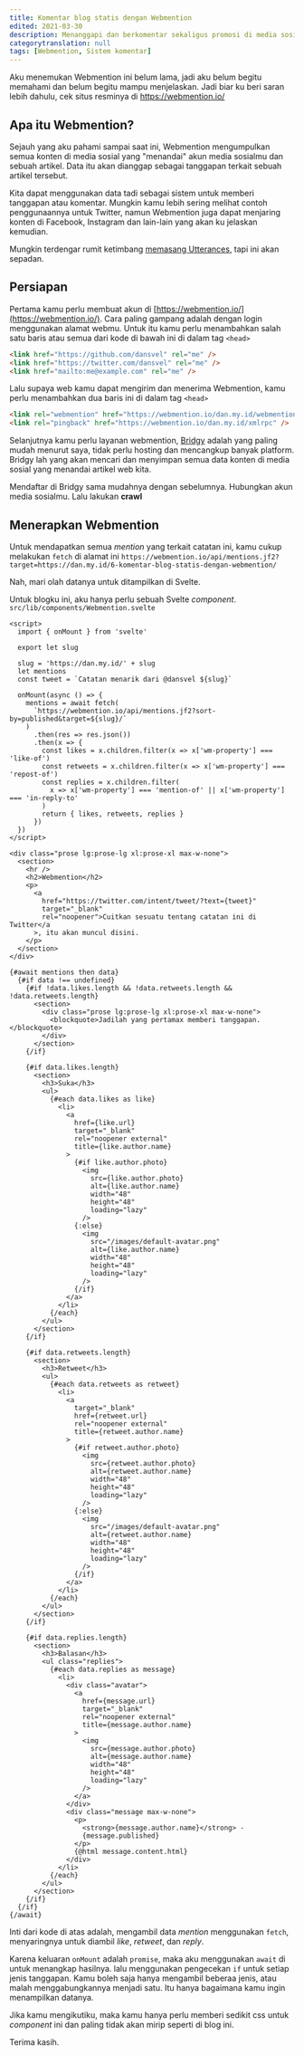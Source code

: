 ```yaml
---
title: Komentar blog statis dengan Webmention
edited: 2021-03-30
description: Menanggapi dan berkomentar sekaligus promosi di media sosial, kenapa tidak?
categorytranslation: null
tags: [Webmention, Sistem komentar]
---
```


Aku menemukan Webmention ini belum lama, jadi aku belum begitu memahami dan belum begitu mampu menjelaskan. Jadi biar ku beri saran lebih dahulu, cek situs resminya di https://webmention.io/

## Apa itu Webmention?

Sejauh yang aku pahami sampai saat ini, Webmention mengumpulkan semua konten di media sosial yang "menandai" akun media sosialmu dan sebuah artikel. Data itu akan dianggap sebagai tanggapan terkait sebuah artikel tersebut.

Kita dapat menggunakan data tadi sebagai sistem untuk memberi tanggapan atau komentar. Mungkin kamu lebih sering melihat contoh penggunaannya untuk Twitter, namun Webmention juga dapat menjaring konten di Facebook, Instagram dan lain-lain yang akan ku jelaskan kemudian.

Mungkin terdengar rumit ketimbang [memasang Utterances](https:/zen.my.id/memasang-utterances-di-svelte-kit), tapi ini akan sepadan.

## Persiapan

Pertama kamu perlu membuat akun di [https://webmention.io/](https://webmention.io/). Cara paling gampang adalah dengan login menggunakan alamat webmu. Untuk itu kamu perlu menambahkan salah satu baris atau semua dari kode di bawah ini di dalam tag `<head>`

```html
<link href="https://github.com/dansvel" rel="me" />
<link href="https://twitter.com/dansvel" rel="me" />
<link href="mailto:me@example.com" rel="me" />
```

Lalu supaya web kamu dapat mengirim dan menerima Webmention, kamu perlu menambahkan dua baris ini di dalam tag `<head>`

```html
<link rel="webmention" href="https://webmention.io/dan.my.id/webmention" />
<link rel="pingback" href="https://webmention.io/dan.my.id/xmlrpc" />
```

Selanjutnya kamu perlu layanan webmention, [Bridgy](https://brid.gy/) adalah yang paling mudah menurut saya, tidak perlu hosting dan mencangkup banyak platform. Bridgy lah yang akan mencari dan menyimpan semua data konten di media sosial yang menandai artikel web kita.

Mendaftar di Bridgy sama mudahnya dengan sebelumnya. Hubungkan akun media sosialmu. Lalu lakukan **crawl**

## Menerapkan Webmention

Untuk mendapatkan semua _mention_ yang terkait catatan ini, kamu cukup melakukan `fetch` di alamat ini `https://webmention.io/api/mentions.jf2?target=https://dan.my.id/6-komentar-blog-statis-dengan-webmention/`

Nah, mari olah datanya untuk ditampilkan di Svelte.

Untuk blogku ini, aku hanya perlu sebuah Svelte _component_. `src/lib/components/Webmention.svelte`

```sveltehtml
<script>
  import { onMount } from 'svelte'

  export let slug

  slug = 'https://dan.my.id/' + slug
  let mentions
  const tweet = `Catatan menarik dari @dansvel ${slug}`

  onMount(async () => {
    mentions = await fetch(
      `https://webmention.io/api/mentions.jf2?sort-by=published&target=${slug}/`
    )
      .then(res => res.json())
      .then(x => {
        const likes = x.children.filter(x => x['wm-property'] === 'like-of')
        const retweets = x.children.filter(x => x['wm-property'] === 'repost-of')
        const replies = x.children.filter(
          x => x['wm-property'] === 'mention-of' || x['wm-property'] === 'in-reply-to'
        )
        return { likes, retweets, replies }
      })
  })
</script>

<div class="prose lg:prose-lg xl:prose-xl max-w-none">
  <section>
    <hr />
    <h2>Webmention</h2>
    <p>
      <a
        href="https://twitter.com/intent/tweet/?text={tweet}"
        target="_blank"
        rel="noopener">Cuitkan sesuatu tentang catatan ini di Twitter</a
      >, itu akan muncul disini.
    </p>
  </section>
</div>

{#await mentions then data}
  {#if data !== undefined}
    {#if !data.likes.length && !data.retweets.length && !data.retweets.length}
      <section>
        <div class="prose lg:prose-lg xl:prose-xl max-w-none">
          <blockquote>Jadilah yang pertamax memberi tanggapan.</blockquote>
        </div>
      </section>
    {/if}

    {#if data.likes.length}
      <section>
        <h3>Suka</h3>
        <ul>
          {#each data.likes as like}
            <li>
              <a
                href={like.url}
                target="_blank"
                rel="noopener external"
                title={like.author.name}
              >
                {#if like.author.photo}
                  <img
                    src={like.author.photo}
                    alt={like.author.name}
                    width="48"
                    height="48"
                    loading="lazy"
                  />
                {:else}
                  <img
                    src="/images/default-avatar.png"
                    alt={like.author.name}
                    width="48"
                    height="48"
                    loading="lazy"
                  />
                {/if}
              </a>
            </li>
          {/each}
        </ul>
      </section>
    {/if}

    {#if data.retweets.length}
      <section>
        <h3>Retweet</h3>
        <ul>
          {#each data.retweets as retweet}
            <li>
              <a
                target="_blank"
                href={retweet.url}
                rel="noopener external"
                title={retweet.author.name}
              >
                {#if retweet.author.photo}
                  <img
                    src={retweet.author.photo}
                    alt={retweet.author.name}
                    width="48"
                    height="48"
                    loading="lazy"
                  />
                {:else}
                  <img
                    src="/images/default-avatar.png"
                    alt={retweet.author.name}
                    width="48"
                    height="48"
                    loading="lazy"
                  />
                {/if}
              </a>
            </li>
          {/each}
        </ul>
      </section>
    {/if}

    {#if data.replies.length}
      <section>
        <h3>Balasan</h3>
        <ul class="replies">
          {#each data.replies as message}
            <li>
              <div class="avatar">
                <a
                  href={message.url}
                  target="_blank"
                  rel="noopener external"
                  title={message.author.name}
                >
                  <img
                    src={message.author.photo}
                    alt={message.author.name}
                    width="48"
                    height="48"
                    loading="lazy"
                  />
                </a>
              </div>
              <div class="message max-w-none">
                <p>
                  <strong>{message.author.name}</strong> -
                  {message.published}
                </p>
                {@html message.content.html}
              </div>
            </li>
          {/each}
        </ul>
      </section>
    {/if}
  {/if}
{/await}
```

Inti dari kode di atas adalah, mengambil data _mention_ menggunakan `fetch`, menyaringnya untuk diambil _like_, _retweet_, dan _reply_.

Karena keluaran `onMount` adalah `promise`, maka aku menggunakan `await` di untuk menangkap hasilnya. lalu menggunakan pengecekan `if` untuk setiap jenis tanggapan. Kamu boleh saja hanya mengambil beberaa jenis, atau malah menggabungkannya menjadi satu. Itu hanya bagaimana kamu ingin menampilkan datanya.

Jika kamu mengikutiku, maka kamu hanya perlu memberi sedikit css untuk _component_ ini dan paling tidak akan mirip seperti di blog ini.

Terima kasih.
